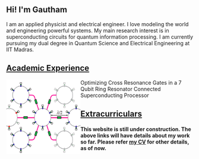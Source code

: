 ## Hi! I'm Gautham
I am an applied physicist and electrical engineer. I love modeling the world and engineering powerful systems. My main research interest is in superconducting circuits for quantum information processing. I am currently pursuing my dual degree in Quantum Science and Electrical Engineering at IIT Madras. 

## [Academic Experience](https://gautham-umasankar.github.io/academic_experience.html)

<p><img src="/pictures/ring.png" alt="Qubits connecte with a ring" style="float:left;width:200px;height:200px;">
Optimizing Cross Resonance Gates in a 7 Qubit Ring Resonator Connected Superconducting Processor</p>

<!--
<div class="row">
  <div class="column">
    <img src="/pictures/ring.png" alt="Qubits connected with a ring" width = "200" height = "200">
  </div>
  <div class = "column">
    <b> Optimizing Cross Resonance Gates in a 7 Qubit Ring Resonator Connected Superconducting Processor </b>
  </div>
</div>
-->

<!--
<div class "row">
  <div class="column">
    <img src="/pictures/entangling_logical_qubits.png" alt="Entangling logical Qubits" width = "200" height = "200">
  </div>
</div>

<div class="row">
  <div class="column">
    <img src="/pictures/poor_man_schematic.png" alt="The Poor Man's Coherent Ising Machine" width = "200" height = "200">
  </div>
  <div class="column">
    <img src="/pictures/Segmented_Lungs.png" alt="Quantum AI for COVID-19 Detection" width = "200" height = "200">
  </div>
</div>  
-->
  
<!--
<div class="row">
  <div class="column">
    <img src="img_snow.jpg" alt="Snow" style="width:100%">
  </div>
  <div class="column">
    <img src="img_forest.jpg" alt="Forest" style="width:100%">
  </div>
</div>
-->

## [Extracurriculars](https://gautham-umasankar.github.io/extracurriculars.html)

#### This website is still under construction. The above links will have details about my work so far. Please refer [my CV](www.google.com) for other details, as of now. 
